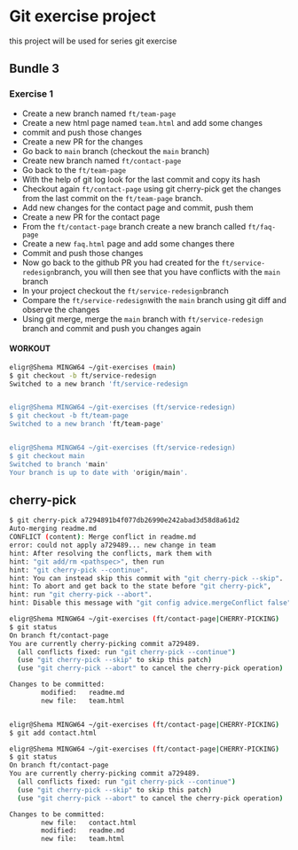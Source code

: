 # Git exercise project

this project will be used for series git exercise

## Bundle 3

### Exercise 1
- Create a new branch named `ft/team-page`
- Create a new html page named `team.html` and add some changes
- commit and push those changes
- Create a new PR for the changes
- Go back to `main` branch (checkout the `main` branch)
- Create new branch named `ft/contact-page`
- Go back to the `ft/team-page`
- With the help of git log look for the last commit and copy its hash
- Checkout again `ft/contact-page` using git cherry-pick get the changes from the last commit on the `ft/team-page` branch.
- Add new changes for the contact page and commit, push them
- Create a new PR for the contact page
- From the `ft/contact-page` branch create a new branch called `ft/faq-page`
- Create a new `faq.html` page and add some changes there
- Commit and push those changes
- Now go back to the github PR you had created for the `ft/service-redesign`branch, you will then see that you have conflicts with the `main` branch
- In your project checkout the `ft/service-redesign`branch
- Compare the `ft/service-redesign`with the `main` branch using git diff and observe the changes
- Using git merge, merge the `main` branch with `ft/service-redesign` branch and commit and push you changes again

#### WORKOUT  
```bash
eligr@Shema MINGW64 ~/git-exercises (main)
$ git checkout -b ft/service-redesign 
Switched to a new branch 'ft/service-redesign


eligr@Shema MINGW64 ~/git-exercises (ft/service-redesign)
$ git checkout -b ft/team-page
Switched to a new branch 'ft/team-page'


eligr@Shema MINGW64 ~/git-exercises (ft/service-redesign)
$ git checkout main
Switched to branch 'main'
Your branch is up to date with 'origin/main'.
```
## cherry-pick
```bash
$ git cherry-pick a7294891b4f077db26990e242abad3d58d8a61d2
Auto-merging readme.md
CONFLICT (content): Merge conflict in readme.md
error: could not apply a729489... new change in team
hint: After resolving the conflicts, mark them with
hint: "git add/rm <pathspec>", then run
hint: "git cherry-pick --continue".
hint: You can instead skip this commit with "git cherry-pick --skip".
hint: To abort and get back to the state before "git cherry-pick",
hint: run "git cherry-pick --abort".
hint: Disable this message with "git config advice.mergeConflict false"

eligr@Shema MINGW64 ~/git-exercises (ft/contact-page|CHERRY-PICKING)
$ git status
On branch ft/contact-page
You are currently cherry-picking commit a729489.
  (all conflicts fixed: run "git cherry-pick --continue")
  (use "git cherry-pick --skip" to skip this patch)
  (use "git cherry-pick --abort" to cancel the cherry-pick operation)

Changes to be committed:
        modified:   readme.md
        new file:   team.html


eligr@Shema MINGW64 ~/git-exercises (ft/contact-page|CHERRY-PICKING)
$ git add contact.html

eligr@Shema MINGW64 ~/git-exercises (ft/contact-page|CHERRY-PICKING)
$ git status
On branch ft/contact-page
You are currently cherry-picking commit a729489.
  (all conflicts fixed: run "git cherry-pick --continue")
  (use "git cherry-pick --skip" to skip this patch)
  (use "git cherry-pick --abort" to cancel the cherry-pick operation)

Changes to be committed:
        new file:   contact.html
        modified:   readme.md
        new file:   team.html
```